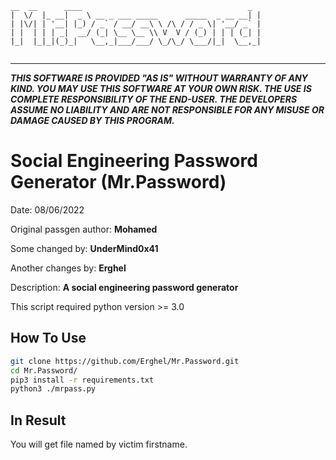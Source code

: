 ```
__  __      ____                                     _ 
|  \/  |_ __|  _ \ __ _ ___ _____      _____  _ __ __| |
| |\/| | '__| |_) / _` / __/ __\ \ /\ / / _ \| '__/ _` |
| |  | | | _|  __/ (_| \__ \__ \\ V  V / (_) | | | (_| |
|_|  |_|_|(_)_|   \__,_|___/___/ \_/\_/ \___/|_|  \__,_|
                                                        
```
-------------------------------------------------------------------------
_**THIS SOFTWARE IS PROVIDED "AS IS" WITHOUT WARRANTY OF ANY KIND. YOU MAY USE THIS SOFTWARE AT YOUR OWN RISK. THE USE IS COMPLETE RESPONSIBILITY OF THE END-USER. THE DEVELOPERS ASSUME NO LIABILITY AND ARE NOT RESPONSIBLE FOR ANY MISUSE OR DAMAGE CAUSED BY THIS PROGRAM.**_

# Social Engineering Password Generator (Mr.Password)
Date: 08/06/2022

Original passgen author: **Mohamed**

Some changed by: **UnderMind0x41**

Another changes by: **Erghel**

Description: **A social engineering password generator**

This script required python version >= 3.0

## How To Use
```bash
git clone https://github.com/Erghel/Mr.Password.git
cd Mr.Password/
pip3 install -r requirements.txt
python3 ./mrpass.py
```
## In Result
You will get file named by victim firstname.
